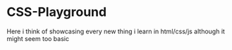 # CSS-Playground
Here i think of showcasing every new thing i learn in html/css/js  although it might seem too basic
